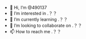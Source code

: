 - 👋 Hi, I’m @490137
- 👀 I’m interested in .？？
- 🌱 I’m currently learning .？？
- 💞️ I’m looking to collaborate on .？？
- 📫 How to reach me .？？

<!---
490137/490137 is a ✨ special ✨ repository because its `README.md` (this file) appears on your GitHub profile.
You can click the Preview link to take a look at your changes.
--->
